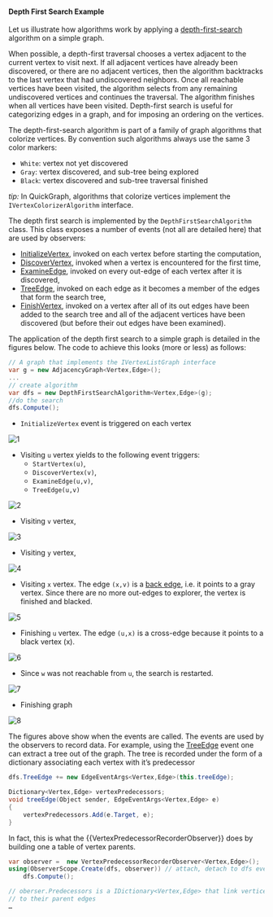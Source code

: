 #### Depth First Search Example

Let us illustrate how algorithms work by applying a [depth-first-search](http://en.wikipedia.org/wiki/Depth-first_search) algorithm on a simple graph.

When possible, a depth-first traversal chooses a vertex adjacent to the current vertex to visit next. If all adjacent vertices have already been discovered, or there are no adjacent vertices, then the algorithm backtracks to the last vertex that had undiscovered neighbors. Once all reachable vertices have been visited, the algorithm selects from any remaining undiscovered vertices and continues the traversal. The algorithm finishes when all vertices have been visited. 
Depth-first search is useful for categorizing edges in a graph, and for imposing an ordering on the vertices. 

The depth-first-search algorithm is part of a family of graph algorithms that colorize vertices. By convention such algorithms always use the same 3 color markers:

* `White`: vertex not yet discovered
* `Gray`: vertex discovered, and sub-tree being explored
* `Black`: vertex discovered and sub-tree traversal finished

_tip:_ In QuickGraph, algorithms that colorize vertices implement the `IVertexColorizerAlgorithm` interface.

The depth first search is implemented by the `DepthFirstSearchAlgorithm` class. This class exposes a number of events (not all are detailed here) that are used by observers:

* [InitializeVertex](InitializeVertex), invoked on each vertex before starting the computation,
* [DiscoverVertex](DiscoverVertex), invoked when a vertex is encountered for the first time, 
* [ExamineEdge](ExamineEdge), invoked on every out-edge of each vertex after it is discovered, 
* [TreeEdge](TreeEdge), invoked on each edge as it becomes a member of the edges that form the search tree, 
* [FinishVertex](FinishVertex), invoked on a vertex after all of its out edges have been added to the search tree and all of the adjacent vertices have been discovered (but before their out edges have been examined). 

The application of the depth first search to a simple graph is detailed in the figures below. The code to achieve this looks (more or less) as follows:

```csharp
// A graph that implements the IVertexListGraph interface
var g = new AdjacencyGraph<Vertex,Edge>();
...
// create algorithm
var dfs = new DepthFirstSearchAlgorithm<Vertex,Edge>(g);
//do the search
dfs.Compute();
```

* `InitializeVertex` event is triggered on each vertex

![1](Depth%20First%20Search%20Example_dfs1.png)

* Visiting `u` vertex yields to the following event triggers:
  * `StartVertex(u)`,
  * `DiscoverVertex(v)`,
  * `ExamineEdge(u,v)`,
  * `TreeEdge(u,v)`

![2](Depth%20First%20Search%20Example_dfsvisit.png) 

* Visiting `v` vertex,

![3](Depth%20First%20Search%20Example_dfsvisitv.png)

* Visiting `y` vertex, 

![4](Depth%20First%20Search%20Example_dfsvisity.png)

* Visiting `x` vertex. The edge `(x,v)` is a [back edge](back-edge), i.e. it points to a gray vertex. Since there are no more out-edges to explorer, the vertex is finished and blacked.

![5](Depth%20First%20Search%20Example_dfsvisitx.png)

* Finishing `u` vertex.  The edge `(u,x)` is a cross-edge because it points to a black vertex (x).

![6](Depth%20First%20Search%20Example_dfsfinish.png)

* Since `w` was not reachable from `u`, the search is restarted.

![7](Depth%20First%20Search%20Example_dfsvisitw.png)

* Finishing graph

![8](Depth%20First%20Search%20Example_dfsfinishvertex.png)

The figures above show when the events are called. The events are used by the observers to record data. For example, using the [TreeEdge](TreeEdge) event one can extract a tree out of the graph. The tree is recorded under the form of a dictionary associating each vertex with it’s predecessor 

```csharp
dfs.TreeEdge += new EdgeEventArgs<Vertex,Edge>(this.treeEdge);

Dictionary<Vertex,Edge> vertexPredecessors;
void treeEdge(Object sender, EdgeEventArgs<Vertex,Edge> e)
{
    vertexPredecessors.Add(e.Target, e);
}
```

In fact, this is what the {{VertexPredecessorRecorderObserver}} does by building  one a table of vertex parents.

```csharp
var observer =  new VertexPredecessorRecorderObserver<Vertex,Edge>();
using(ObserverScope.Create(dfs, observer)) // attach, detach to dfs events
    dfs.Compute();

// oberser.Predecessors is a IDictionary<Vertex,Edge> that link vertices
// to their parent edges
…
```
